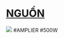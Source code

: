 # [NGUỒN](https://tca.vn/module-tang-am-so-500w-toa-vx-050da/)

![](https://i.imgur.com/c1xvVrv.png)
#AMPLIER  #500W
